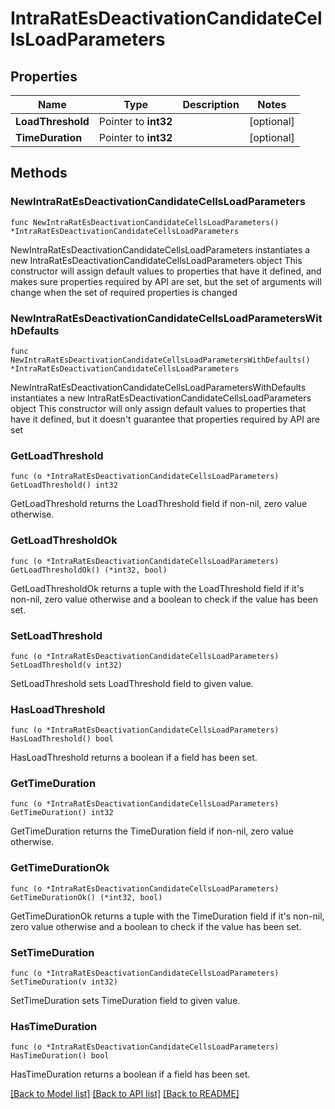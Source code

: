 # IntraRatEsDeactivationCandidateCellsLoadParameters

## Properties

Name | Type | Description | Notes
------------ | ------------- | ------------- | -------------
**LoadThreshold** | Pointer to **int32** |  | [optional] 
**TimeDuration** | Pointer to **int32** |  | [optional] 

## Methods

### NewIntraRatEsDeactivationCandidateCellsLoadParameters

`func NewIntraRatEsDeactivationCandidateCellsLoadParameters() *IntraRatEsDeactivationCandidateCellsLoadParameters`

NewIntraRatEsDeactivationCandidateCellsLoadParameters instantiates a new IntraRatEsDeactivationCandidateCellsLoadParameters object
This constructor will assign default values to properties that have it defined,
and makes sure properties required by API are set, but the set of arguments
will change when the set of required properties is changed

### NewIntraRatEsDeactivationCandidateCellsLoadParametersWithDefaults

`func NewIntraRatEsDeactivationCandidateCellsLoadParametersWithDefaults() *IntraRatEsDeactivationCandidateCellsLoadParameters`

NewIntraRatEsDeactivationCandidateCellsLoadParametersWithDefaults instantiates a new IntraRatEsDeactivationCandidateCellsLoadParameters object
This constructor will only assign default values to properties that have it defined,
but it doesn't guarantee that properties required by API are set

### GetLoadThreshold

`func (o *IntraRatEsDeactivationCandidateCellsLoadParameters) GetLoadThreshold() int32`

GetLoadThreshold returns the LoadThreshold field if non-nil, zero value otherwise.

### GetLoadThresholdOk

`func (o *IntraRatEsDeactivationCandidateCellsLoadParameters) GetLoadThresholdOk() (*int32, bool)`

GetLoadThresholdOk returns a tuple with the LoadThreshold field if it's non-nil, zero value otherwise
and a boolean to check if the value has been set.

### SetLoadThreshold

`func (o *IntraRatEsDeactivationCandidateCellsLoadParameters) SetLoadThreshold(v int32)`

SetLoadThreshold sets LoadThreshold field to given value.

### HasLoadThreshold

`func (o *IntraRatEsDeactivationCandidateCellsLoadParameters) HasLoadThreshold() bool`

HasLoadThreshold returns a boolean if a field has been set.

### GetTimeDuration

`func (o *IntraRatEsDeactivationCandidateCellsLoadParameters) GetTimeDuration() int32`

GetTimeDuration returns the TimeDuration field if non-nil, zero value otherwise.

### GetTimeDurationOk

`func (o *IntraRatEsDeactivationCandidateCellsLoadParameters) GetTimeDurationOk() (*int32, bool)`

GetTimeDurationOk returns a tuple with the TimeDuration field if it's non-nil, zero value otherwise
and a boolean to check if the value has been set.

### SetTimeDuration

`func (o *IntraRatEsDeactivationCandidateCellsLoadParameters) SetTimeDuration(v int32)`

SetTimeDuration sets TimeDuration field to given value.

### HasTimeDuration

`func (o *IntraRatEsDeactivationCandidateCellsLoadParameters) HasTimeDuration() bool`

HasTimeDuration returns a boolean if a field has been set.


[[Back to Model list]](../README.md#documentation-for-models) [[Back to API list]](../README.md#documentation-for-api-endpoints) [[Back to README]](../README.md)


